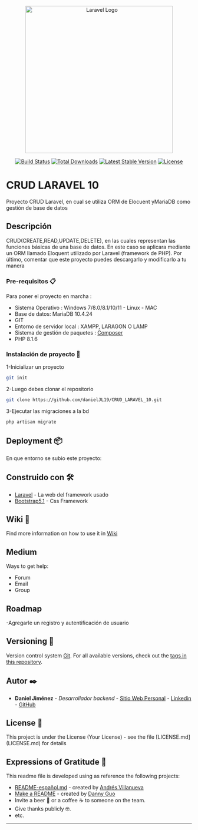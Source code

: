 <p align="center"><a href="https://laravel.com" target="_blank"><img src="https://raw.githubusercontent.com/laravel/art/master/logo-lockup/5%20SVG/2%20CMYK/1%20Full%20Color/laravel-logolockup-cmyk-red.svg" width="400" alt="Laravel Logo"></a></p>

<p align="center">
<a href="https://github.com/laravel/framework/actions"><img src="https://github.com/laravel/framework/workflows/tests/badge.svg" alt="Build Status"></a>
<a href="https://packagist.org/packages/laravel/framework"><img src="https://img.shields.io/packagist/dt/laravel/framework" alt="Total Downloads"></a>
<a href="https://packagist.org/packages/laravel/framework"><img src="https://img.shields.io/packagist/v/laravel/framework" alt="Latest Stable Version"></a>
<a href="https://packagist.org/packages/laravel/framework"><img src="https://img.shields.io/packagist/l/laravel/framework" alt="License"></a>
</p>

# CRUD LARAVEL 10

Proyecto CRUD Laravel, en cual se utiliza ORM de Elocuent yMariaDB como gestión de base de datos

## Descripción

<p>CRUD(CREATE,READ,UPDATE,DELETE), en las cuales representan las funciones básicas de una base de datos. En este caso se aplicara mediante un ORM llamado Eloquent utilizado por Laravel (framework de PHP). Por último, comentar que este proyecto puedes descargarlo y modificarlo a tu manera</p>

### Pre-requisitos 📋

Para poner el proyecto en marcha :

* Sistema Operativo : Windows 7/8.0/8.1/10/11 - Linux - MAC
* Base de datos: MariaDB 10.4.24
* GIT
* Entorno de servidor local : XAMPP, LARAGON O LAMP </br>
* Sistema de gestión de paquetes : [Composer](https://getcomposer.org/)
* PHP 8.1.6 
### Instalación de proyecto 🔧

1-Inicializar un proyecto 

```bash
git init
```
2-Luego debes clonar el repositorio

```bash
git clone https://github.com/danielJL19/CRUD_LARAVEL_10.git
```
3-Ejecutar las migraciones a la bd
```bash
php artisan migrate
```

## Deployment 📦

En que entorno se subio este proyecto: 

## Construido con 🛠️
* [Laravel](https://laravel.com/) - La web del framework usado
* [Bootstrap5.1](https://getbootstrap.com/) - Css Framework

## Wiki 📖

Find more information on how to use it in [Wiki](https://github.com/your/project/wiki)

## Medium

Ways to get help:

* Forum
* Email
* Group

## Roadmap

-Agregarle un registro y autentificación de usuario

## Versioning 📌

Version control system [Git](https://git-scm.com).
For all available versions, check out the [tags in this repository](https://github.com/tu/proyecto/tags).

## Autor ✒️

* **Daniel Jiménez** - *Desarrollador backend* - [Sitio Web Personal](https://danieljimenezl.netlify.app/) - [Linkedin](https://www.linkedin.com/in/danieljimenezjl19/) - [GitHub](https://github.com/danielJL19)


## License 📄

This project is under the License (Your License) - see the file [LICENSE.md] (LICENSE.md) for details

## Expressions of Gratitude 🎁

This readme file is developed using as reference the following projects:

* [README-español.md](https://gist.github.com/Villanuevand/6386899f70346d4580c723232524d35a) - created by [Andrés Villanueva](https://gist.github.com/Villanuevand)
* [Make a README](https://www.makeareadme.com) - created by [Danny Guo](https://github.com/dguo)
* Invite a beer 🍺 or a coffee ☕ to someone on the team.
* Give thanks publicly 🤓.
* etc.

---
